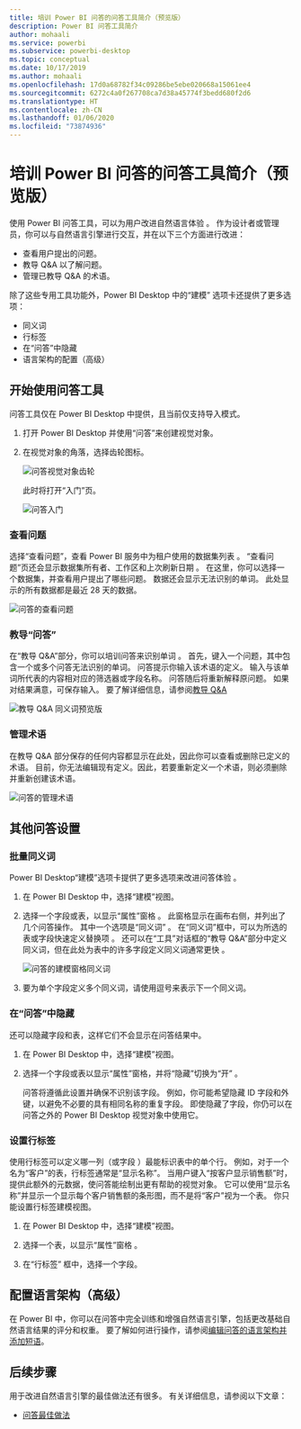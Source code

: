 ```yaml
---
title: 培训 Power BI 问答的问答工具简介（预览版）
description: Power BI 问答工具简介
author: mohaali
ms.service: powerbi
ms.subservice: powerbi-desktop
ms.topic: conceptual
ms.date: 10/17/2019
ms.author: mohaali
ms.openlocfilehash: 17d0a68782f34c09286be5ebe020668a15061ee4
ms.sourcegitcommit: 6272c4a0f267708ca7d38a45774f3bedd680f2d6
ms.translationtype: HT
ms.contentlocale: zh-CN
ms.lasthandoff: 01/06/2020
ms.locfileid: "73874936"
---
```

# <a name="intro-to-qa-tooling-to-train-power-bi-qa-preview"></a>培训 Power BI 问答的问答工具简介（预览版）

使用 Power BI 问答工具，可以为用户改进自然语言体验  。 作为设计者或管理员，你可以与自然语言引擎进行交互，并在以下三个方面进行改进： 

- 查看用户提出的问题。
- 教导 Q&A 以了解问题。
- 管理已教导 Q&A 的术语。

除了这些专用工具功能外，Power BI Desktop 中的“建模”  选项卡还提供了更多选项：  

- 同义词
- 行标签
- 在“问答”中隐藏
- 语言架构的配置（高级）

## <a name="get-started-with-qa-tooling"></a>开始使用问答工具

问答工具仅在 Power BI Desktop 中提供，且当前仅支持导入模式。

1. 打开 Power BI Desktop 并使用“问答”来创建视觉对象。 
2. 在视觉对象的角落，选择齿轮图标。 

    ![问答视觉对象齿轮](media/qna-visual-gear.png)

    此时将打开“入门”页。  

    ![问答入门](media/qna-tooling-dialog.png)

### <a name="review-questions"></a>查看问题

选择“查看问题”，查看 Power BI 服务中为租户使用的数据集列表  。 “查看问题”页还会显示数据集所有者、工作区和上次刷新日期  。 在这里，你可以选择一个数据集，并查看用户提出了哪些问题。 数据还会显示无法识别的单词。 此处显示的所有数据都是最近 28 天的数据。

![问答的查看问题](media/qna-tooling-review-questions.png)

### <a name="teach-qa"></a>教导“问答”

在“教导 Q&A”部分，你可以培训问答来识别单词  。 首先，键入一个问题，其中包含一个或多个问答无法识别的单词。 问答提示你输入该术语的定义。 输入与该单词所代表的内容相对应的筛选器或字段名称。 问答随后将重新解释原问题。 如果对结果满意，可保存输入。 要了解详细信息，请参阅[教导 Q&A](q-and-a-tooling-teach-q-and-a.md)

![教导 Q&A 同义词预览版](media/qna-tooling-teach-fixpreview.png)

### <a name="manage-terms"></a>管理术语

在教导 Q&A 部分保存的任何内容都显示在此处，因此你可以查看或删除已定义的术语。 目前，你无法编辑现有定义。因此，若要重新定义一个术语，则必须删除并重新创建该术语。

![问答的管理术语](media/qna-manage-terms.png)

## <a name="other-qa-settings"></a>其他问答设置

### <a name="bulk-synonyms"></a>批量同义词

Power BI Desktop“建模”选项卡提供了更多选项来改进问答体验  。 

1. 在 Power BI Desktop 中，选择“建模”视图。

2. 选择一个字段或表，以显示“属性”窗格  。  此窗格显示在画布右侧，并列出了几个问答操作。 其中一个选项是“同义词”  。 在“同义词”框中，可以为所选的表或字段快速定义替换项  。 还可以在“工具”对话框的“教导 Q&A”部分中定义同义词，但在此处为表中的许多字段定义同义词通常更快  。

    ![问答的建模窗格同义词](media/qna-modelling-pane-synonyms.png)

3. 要为单个字段定义多个同义词，请使用逗号来表示下一个同义词。

### <a name="hide-from-qa"></a>在“问答”中隐藏

还可以隐藏字段和表，这样它们不会显示在问答结果中。 

1. 在 Power BI Desktop 中，选择“建模”视图。

2. 选择一个字段或表以显示“属性”窗格，并将“隐藏”切换为“开”    。

    问答将遵循此设置并确保不识别该字段。 例如，你可能希望隐藏 ID 字段和外键，以避免不必要的具有相同名称的重复字段。 即使隐藏了字段，你仍可以在问答之外的 Power BI Desktop 视觉对象中使用它。

### <a name="set-a-row-label"></a>设置行标签

使用行标签可以定义哪一列（或字段  ）最能标识表中的单个行。 例如，对于一个名为“客户”的表，行标签通常是“显示名称”。 当用户键入“按客户显示销售额”时，提供此额外的元数据，使问答能绘制出更有帮助的视觉对象。 它可以使用“显示名称”并显示一个显示每个客户销售额的条形图，而不是将“客户”视为一个表。 你只能设置行标签建模视图。 

1. 在 Power BI Desktop 中，选择“建模”视图。

2. 选择一个表，以显示“属性”窗格  。

3. 在“行标签”  框中，选择一个字段。

## <a name="configure-the-linguistic-schema-advanced"></a>配置语言架构（高级）

在 Power BI 中，你可以在问答中完全训练和增强自然语言引擎，包括更改基础自然语言结果的评分和权重。 要了解如何进行操作，请参阅[编辑问答的语言架构并添加短语](q-and-a-tooling-advanced.md)。

## <a name="next-steps"></a>后续步骤

用于改进自然语言引擎的最佳做法还有很多。 有关详细信息，请参阅以下文章：

* [问答最佳做法](q-and-a-best-practices.md)
